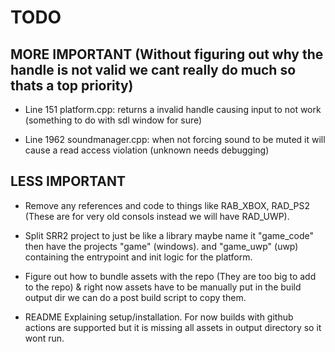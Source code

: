 # TODO

## MORE IMPORTANT (Without figuring out why the handle is not valid we cant really do much so thats a top priority)
- Line 151 platform.cpp: returns a invalid handle causing input to not work (something to do with sdl window for sure)

- Line 1962 soundmanager.cpp: when not forcing sound to be muted it will cause a read access violation (unknown needs debugging)

## LESS IMPORTANT
- Remove any references and code to things like RAB_XBOX, RAD_PS2 (These are for very old consols instead we will have RAD_UWP).

- Split SRR2 project to just be like a library maybe name it "game_code" then have the projects "game" (windows). and "game_uwp" (uwp) containing the entrypoint and init logic for the platform.

- Figure out how to bundle assets with the repo (They are too big to add to the repo) & right now assets have to be manually put in the build output dir we can do a post build script to copy them.

- README Explaining setup/installation. For now builds with github actions are supported but it is missing all assets in output directory so it wont run.